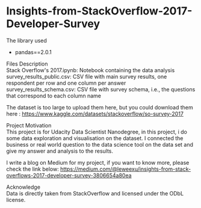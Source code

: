 # Insights-from-StackOverflow-2017-Developer-Survey

The library used
- pandas==2.0.1

Files Description  
Stack Overflow's 2017.ipynb: Notebook containing the data analysis  
survey_results_public.csv:  CSV file with main survey results, one respondent per row and one column per answer  
survey_results_schema.csv:  CSV file with survey schema, i.e., the questions that correspond to each column name  

The dataset is too large to upload them here, but you could download them here : 
https://www.kaggle.com/datasets/stackoverflow/so-survey-2017

Project Motivation  
This project is for Udacity Data Scientist Nanodegree, in this project, i do some data exploration and visualisation on the dataset.
I connected the business or real world question to the data science tool on the data set and give my answer and analysis to the results.

I write a blog on Medium for my project, if you want to know more, please check the link below:
https://medium.com/@leweexu/insights-from-stack-overflows-2017-developer-survey-3806654a80ea

Acknowledge  
Data is directly taken from StackOverflow and licensed under the ODbL license.